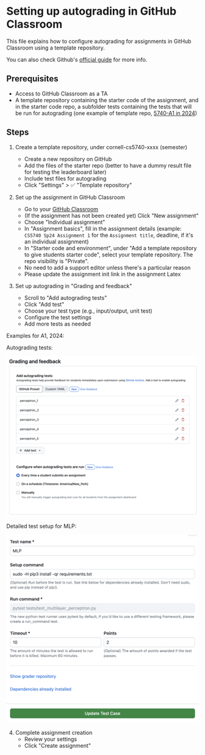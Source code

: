 # Setting up autograding in GitHub Classroom

This file explains how to configure autograding for assignments in GitHub Classroom using a template repository.

You can also check Github's [official guide](https://docs.github.com/en/education/manage-coursework-with-github-classroom/teach-with-github-classroom/use-autograding) for more info.

## Prerequisites

- Access to GitHub Classroom as a TA
- A template repository containing the starter code of the assignment, and in the starter code repo, a subfolder tests containing the tests that will be run for autograding (one example of template repo, [5740-A1 in 2024](https://github.com/cornell-cs5740-sp24/Assignment-1))

## Steps

1. Create a template repository, under cornell-cs5740-xxxx (semester)
   - Create a new repository on GitHub
   - Add the files of the starter repo (better to have a dummy result file for testing the leaderboard later)
   - Include test files for autograding
   - Click "Settings" > ✅ "Template repository"

2. Set up the assignment in GitHub Classroom
   - Go to your [GitHub Classroom](https://classroom.github.com/classrooms)
   - (If the assignment has not been created yet) Click "New assignment"
   - Choose "Individual assignment"
   - In "Assignment basics", fill in the assignment details (example: `CS5740 Sp24 Assignment 1` for the `Assignment title`, deadline, if it's an individual assignment)
   - In "Starter code and environment", under "Add a template repository to give students starter code", select your template repository. The repo visibility is "Private".
   - No need to add a support editor unless there's a particular reason
   - Please update the assignment init link in the assignment Latex

3. Set up autograding in "Grading and feedback"
   - Scroll to "Add autograding tests"
   - Click "Add test"
   - Choose your test type (e.g., input/output, unit test)
   - Configure the test settings
   - Add more tests as needed

Examples for A1, 2024:

Autograding tests:

![Autograding tests](media/autograding_tests_A1_2025.png)

Detailed test setup for MLP:

![Test for MLP](media/autograding_tests_A1_2024_MLP.png)

4. Complete assignment creation
   - Review your settings
   - Click "Create assignment"

